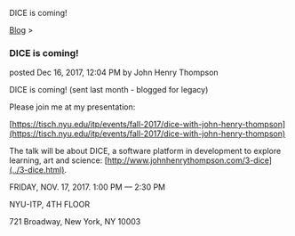 DICE is coming! 

[Blog](../z-blog-1.html)‎ > ‎

### DICE is coming!

posted Dec 16, 2017, 12:04 PM by John Henry Thompson

DICE is coming! (sent last month - blogged for legacy)

  

Please join me at my presentation:  

  

[https://tisch.nyu.edu/itp/events/fall-2017/dice-with-john-henry-thompson](https://tisch.nyu.edu/itp/events/fall-2017/dice-with-john-henry-thompson)

The talk will be about DICE, a software platform in development to explore learning, art and science: [http://www.johnhenrythompson.com/3-dice](../3-dice.html).

FRIDAY, NOV. 17, 2017. 1:00 PM — 2:30 PM

NYU-ITP, 4TH FLOOR

721 Broadway, New York, NY 10003

  

